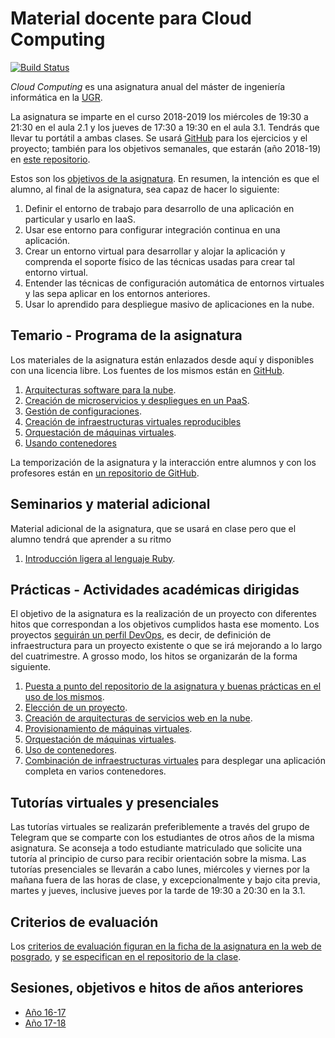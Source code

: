 Material docente para Cloud Computing
==

[![Build Status](https://travis-ci.org/JJ/CC.svg?branch=master)](https://travis-ci.org/JJ/CC)

*Cloud Computing* es una asignatura anual del máster de ingeniería informática en la [UGR](http://www.ugr.es).

La asignatura se imparte en el curso 2018-2019 los miércoles de 19:30 a
21:30 en el aula 2.1 y los jueves de 17:30 a 19:30 en el
aula 3.1. Tendrás que llevar tu portátil a ambas clases. Se usará [GitHub](http://github.com) para los ejercicios y
el proyecto; también para los objetivos semanales, que estarán (año
2018-19) en [este repositorio](https://github.com/JJ/CC-18-19/).

Estos son los [objetivos de la asignatura](documentos/objetivos.md). En resumen, la intención es que el alumno, al final de la asignatura, sea capaz de hacer lo siguiente:

1. Definir el entorno de trabajo para desarrollo de una aplicación en particular y usarlo en IaaS.
2. Usar ese entorno para configurar integración continua en una aplicación.
3. Crear un entorno virtual para desarrollar y alojar la aplicación y comprenda el soporte físico de las técnicas usadas para crear tal entorno virtual.
4. Entender las técnicas de configuración automática de entornos virtuales y las sepa aplicar en los entornos anteriores.
5. Usar lo aprendido para despliegue masivo de aplicaciones en la nube.

Temario - Programa de la asignatura
------------------------------------------------------

Los materiales de la asignatura están enlazados desde aquí y
disponibles con una licencia libre. Los fuentes de los mismos están en
[GitHub](http://github.com/JJ/CC).

1. [Arquitecturas software para la nube](documentos/temas/Arquitecturas_para_la_nube.md).
1. [Creación de microservicios y despliegues en un PaaS](documentos/temas/PaaS.md).
6. [Gestión de configuraciones](documentos/temas/Provision.md).
3. [Creación de infraestructuras virtuales reproducibles](documentos/temas/Automatizando_cloud.md)
6. [Orquestación de máquinas virtuales](documentos/temas/Orquestacion.md).
3. [Usando contenedores](documentos/temas/Contenedores.md)

La temporización de la asignatura y la interacción entre alumnos y con los profesores están en [un repositorio de GitHub](http://github.com/JJ/CC-18-19).

Seminarios y material adicional
---------------

Material adicional de la asignatura, que se usará en clase pero que el
alumno tendrá que aprender a su ritmo

1. [Introducción ligera al lenguaje Ruby](documentos/seminarios/ruby.md).


Prácticas - Actividades académicas dirigidas
-------------

El objetivo de la asignatura es la realización de un proyecto con diferentes hitos que correspondan a los objetivos
cumplidos hasta ese momento. Los proyectos
[seguirán un perfil DevOps](documentos/proyecto/README.md), es decir,
de definición de infraestructura para un proyecto existente o que se irá mejorando a lo largo del cuatrimestre. A grosso
modo, los hitos se organizarán de la forma siguiente. 

1. [Puesta a punto del repositorio de la asignatura y buenas prácticas en el uso de los mismos](documentos/proyecto/0.Repositorio.md).
2. [Elección de un proyecto](documentos/proyecto/1.Infraestructura.md).
3. [Creación de arquitecturas de servicios web en la nube](documentos/proyecto/2.Paas.md).
4. [Provisionamiento de máquinas virtuales](documentos/proyecto/3.Provisionamiento.md).
4. [Orquestación de máquinas virtuales](documentos/proyecto/4.nube-CLI.md).
4. [Uso de contenedores](documentos/proyecto/5.Docker.md).
4. [Combinación de infraestructuras virtuales](documentos/proyecto/6.Compose.md) para
   desplegar una aplicación completa en varios contenedores. 

Tutorías virtuales y presenciales
----

Las tutorías virtuales se realizarán preferiblemente a través del
grupo de Telegram que se comparte con los estudiantes de otros años de
la misma asignatura. Se aconseja a todo estudiante matriculado que
solicite una tutoría al principio de curso para recibir orientación
sobre la misma. Las tutorías presenciales se llevarán a cabo lunes,
miércoles y viernes por la mañana fuera de las horas de clase, y
excepcionalmente y bajo cita previa, martes y jueves, inclusive jueves
por la tarde de 19:30 a 20:30 en la 3.1.

Criterios de evaluación
---

Los
[criterios de evaluación figuran en la ficha de la asignatura en la web de posgrado](http://masteres.ugr.es/ing-informatica/pages/info_academica/guias/curso_actual/1semestre/gd_mii_cloud_comp_fi_201718firmada/!),
y
[se especifican en el repositorio de la clase](https://github.com/JJ/CC-18-19/blob/master/Metodolog%C3%ADa_y_criterios_de_evaluaci%C3%B3n.md). 

Sesiones, objetivos e hitos de años anteriores
---

* [Año 16-17](https://github.com/JJ/CC16-17)
* [Año 17-18](https://github.com/JJ/CC-17-18)
